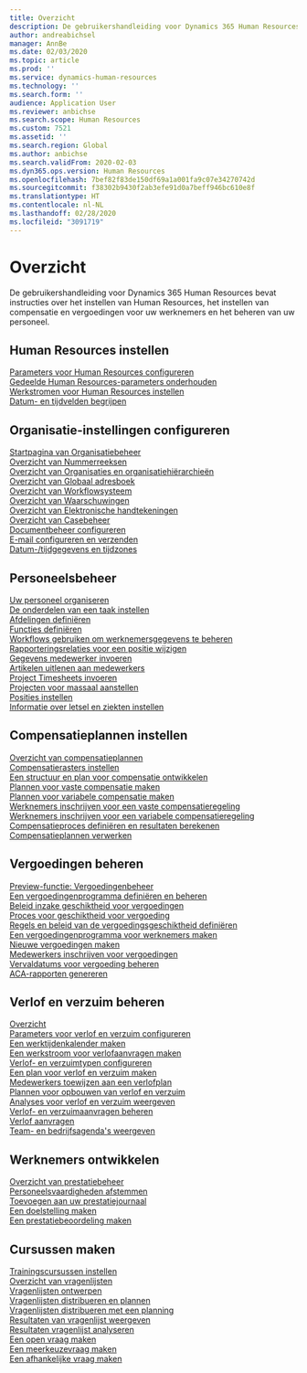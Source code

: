 ```yaml
---
title: Overzicht
description: De gebruikershandleiding voor Dynamics 365 Human Resources bevat instructies over het instellen van Human Resources, het instellen van compensatie en vergoedingen voor uw werknemers en het beheren van uw personeel.
author: andreabichsel
manager: AnnBe
ms.date: 02/03/2020
ms.topic: article
ms.prod: ''
ms.service: dynamics-human-resources
ms.technology: ''
ms.search.form: ''
audience: Application User
ms.reviewer: anbichse
ms.search.scope: Human Resources
ms.custom: 7521
ms.assetid: ''
ms.search.region: Global
ms.author: anbichse
ms.search.validFrom: 2020-02-03
ms.dyn365.ops.version: Human Resources
ms.openlocfilehash: 7bef82f83de150df69a1a001fa9c07e34270742d
ms.sourcegitcommit: f38302b9430f2ab3efe91d0a7beff946bc610e8f
ms.translationtype: HT
ms.contentlocale: nl-NL
ms.lasthandoff: 02/28/2020
ms.locfileid: "3091719"
---
```

# <a name="overview"></a>Overzicht

De gebruikershandleiding voor Dynamics 365 Human Resources bevat instructies over het instellen van Human Resources, het instellen van compensatie en vergoedingen voor uw werknemers en het beheren van uw personeel.

## <a name="set-up-human-resources"></a>Human Resources instellen

[Parameters voor Human Resources configureren](hr-setup-parameters.md)</br>
[Gedeelde Human Resources-parameters onderhouden](hr-setup-shared-parameters.md)</br>
[Werkstromen voor Human Resources instellen](hr-setup-workflows.md)</br>
[Datum- en tijdvelden begrijpen](hr-setup-date-time-fields.md)</br>

## <a name="configure-organization-settings"></a>Organisatie-instellingen configureren

[Startpagina van Organisatiebeheer](../fin-ops-core/fin-ops/organization-administration/organization-administration-home-page.md?toc=/dynamics365/human-resources/toc.json)</br>
[Overzicht van Nummerreeksen](../fin-ops-core/fin-ops/organization-administration/number-sequence-overview.md?toc=/dynamics365/human-resources/toc.json)</br>
[Overzicht van Organisaties en organisatiehiërarchieën](../fin-ops-core/fin-ops/organization-administration/organizations-organizational-hierarchies.md?toc=/dynamics365/human-resources/toc.json)</br>
[Overzicht van Globaal adresboek](../fin-ops-core/fin-ops/organization-administration/overview-global-address-book.md?toc=/dynamics365/human-resources/toc.json)</br>
[Overzicht van Workflowsysteem](../fin-ops-core/fin-ops/organization-administration/overview-workflow-system.md?toc=/dynamics365/human-resources/toc.json)</br>
[Overzicht van Waarschuwingen](../fin-ops-core/fin-ops/get-started/alerts-overview.md?toc=/dynamics365/human-resources/toc.json)</br>
[Overzicht van Elektronische handtekeningen](../fin-ops-core/fin-ops/organization-administration/electronic-signature-overview.md?toc=/dynamics365/human-resources/toc.json)</br>
[Overzicht van Casebeheer](../fin-ops-core/fin-ops/organization-administration/cases.md?toc=/dynamics365/human-resources/toc.json)</br>
[Documentbeheer configureren](../fin-ops-core/fin-ops/organization-administration/configure-document-management.md?toc=/dynamics365/human-resources/toc.json)</br>
[E-mail configureren en verzenden](../fin-ops-core/fin-ops/organization-administration/configure-email.md?toc=/dynamics365/human-resources/toc.json)</br>
[Datum-/tijdgegevens en tijdzones](../fin-ops-core/fin-ops/organization-administration/date-time-zones.md?toc=/dynamics365/human-resources/toc.json)</br>

## <a name="manage-personnel"></a>Personeelsbeheer

[Uw personeel organiseren](hr-personnel-departments-jobs-positions.md)</br>
[De onderdelen van een taak instellen](hr-personnel-jobs.md)</br>
[Afdelingen definiëren](hr-personnel-define-departments.md)</br>
[Functies definiëren](hr-personnel-define-jobs.md)</br>
[Workflows gebruiken om werknemersgegevens te beheren](hr-workflow-manage-employee-information.md)</br>
[Rapporteringsrelaties voor een positie wijzigen](hr-personnel-modify-reporting-relationships-position.md)</br>
[Gegevens medewerker invoeren](hr-personnel-enter-worker-information.md)</br>
[Artikelen uitlenen aan medewerkers](hr-personnel-loan-item-worker.md)</br>
[Project Timesheets invoeren](hr-personnel-enter-project-timesheets.md)</br>
[Projecten voor massaal aanstellen](hr-personnel-mass-hire-projects.md)</br>
[Posities instellen](hr-personnel-set-up-positions.md)</br>
[Informatie over letsel en ziekten instellen](hr-personnel-set-up-injury-illness-information.md)</br>

## <a name="set-up-compensation-plans"></a>Compensatieplannen instellen

[Overzicht van compensatieplannen](hr-compensation-overview.md)</br>
[Compensatierasters instellen](hr-compensation-grids.md)</br>
[Een structuur en plan voor compensatie ontwikkelen](hr-compensation-structure.md)</br>
[Plannen voor vaste compensatie maken](hr-compensation-fixed-plans.md)</br>
[Plannen voor variabele compensatie maken](hr-compensation-variable-plans.md)</br>
[Werknemers inschrijven voor een vaste compensatieregeling](hr-compensation-enroll-employees-fixed.md)</br>
[Werknemers inschrijven voor een variabele compensatieregeling](hr-compensation-enroll-employees-variable.md)</br>
[Compensatieproces definiëren en resultaten berekenen](hr-compensation-define-process.md)</br>
[Compensatieplannen verwerken](hr-compensation-process.md)</br>

## <a name="manage-benefits"></a>Vergoedingen beheren

[Preview-functie: Vergoedingenbeheer](hr-benefits-management-overview.md)</br>
[Een vergoedingenprogramma definiëren en beheren](hr-benefits-manage-program.md)</br>
[Beleid inzake geschiktheid voor vergoedingen](hr-benefits-eligibility-policies.md)</br>
[Proces voor geschiktheid voor vergoeding](hr-benefits-eligibility-process.md)</br>
[Regels en beleid van de vergoedingsgeschiktheid definiëren](hr-benefits-define-eligibility-rules.md)</br>
[Een vergoedingenprogramma voor werknemers maken](hr-benefits-deliver-employee-benefits-program.md)</br>
[Nieuwe vergoedingen maken](hr-benefits-create.md)</br>
[Medewerkers inschrijven voor vergoedingen](hr-benefits-enroll-workers.md)</br>
[Vervaldatums voor vergoeding beheren](hr-benefits-expiration-dates.md)</br>
[ACA-rapporten genereren](hr-benefits-aca-reports.md)</br>

## <a name="manage-leave-and-absence"></a>Verlof en verzuim beheren

[Overzicht](hr-leave-and-absence-overview.md)</br>
[Parameters voor verlof en verzuim configureren](hr-leave-and-absence-parameters.md)</br>
[Een werktijdenkalender maken](hr-leave-and-absence-working-time-calendar.md)</br>
[Een werkstroom voor verlofaanvragen maken](hr-leave-and-absence-workflow.md)</br>
[Verlof- en verzuimtypen configureren](hr-leave-and-absence-types.md)</br>
[Een plan voor verlof en verzuim maken](hr-leave-and-absence-plans.md)</br>
[Medewerkers toewijzen aan een verlofplan](hr-leave-and-absence-enroll.md)</br>
[Plannen voor opbouwen van verlof en verzuim](hr-leave-and-absence-accrue.md)</br>
[Analyses voor verlof en verzuim weergeven](hr-leave-and-absence-analytics.md)</br>
[Verlof- en verzuimaanvragen beheren](hr-employee-self-service-manage-requests.md)</br>
[Verlof aanvragen](hr-employee-self-service-request-time-off.md)</br>
[Team- en bedrijfsagenda's weergeven](hr-employee-self-service-calendar.md)</br>

## <a name="develop-employees"></a>Werknemers ontwikkelen

[Overzicht van prestatiebeheer](hr-develop-performance-management-overview.md)</br>
[Personeelsvaardigheden afstemmen](hr-develop-skills.md)</br>
[Toevoegen aan uw prestatiejournaal](hr-develop-add-performance-journal.md)</br>
[Een doelstelling maken](hr-develop-create-goal.md)</br>
[Een prestatiebeoordeling maken](hr-develop-create-performance-review.md)</br>

## <a name="create-courses"></a>Cursussen maken

[Trainingscursussen instellen](hr-learning-courses.md)</br>
[Overzicht van vragenlijsten](hr-learning-questionnaires.md)</br>
[Vragenlijsten ontwerpen](hr-learning-design-questionnaires.md)</br>
[Vragenlijsten distribueren en plannen](hr-learning-distribute-questionnaires.md)</br>
[Vragenlijsten distribueren met een planning](hr-learning-distribute-questionnaires-scheduling.md)</br>
[Resultaten van vragenlijst weergeven](hr-learning-evaluate-questionnaire-results.md)</br>
[Resultaten vragenlijst analyseren](hr-learning-analyze-questionnaire-results.md)</br>
[Een open vraag maken](hr-learning-create-open-ended-question.md)</br>
[Een meerkeuzevraag maken](hr-learning-create-closed-ended-question.md)</br>
[Een afhankelijke vraag maken](hr-learning-depending-question.md)</br>




